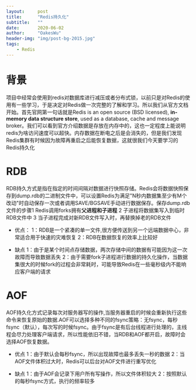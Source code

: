 ```yaml
---
layout:     post
title:      "Redis持久化"
subtitle:   ""
date:       2020-06-02
author:     "OakesWu"
header-img: "img/post-bg-2015.jpg"
tags:
    - Redis
---
```


# 背景
项目中经常会使用到redis对数据库进行减压或者分布式锁，以前只是对Redis的使用有一些学习，于是决定对Redis做一次完整的了解和学习。所以我们从官方文档开始。首先官网第一句话就是Redis is an open source (BSD licensed), **in-memory data structure store**, used as a database, cache and message broker。我们可以看到官方介绍数据是存放在内存中的，这也一定程度上能说明redis为啥访问速度可以超快。内存数据在断电之后是会消失的，但是我们发现Redis集群有时候因为故障再重启之后能恢复数据，这就很我们今天要学习的Redis持久化

# RDB
RDB持久方式是指在指定的时间间隔对数据进行快照存储。Redis会将数据快照保存到dump.rdb的二进制文件中，可以设置Redis为满足"N秒内数据集至少有M个改动"时自动保存一次或者调用SAVE/BGSAVE手动进行数据保存。保存dump.rdb文件的步骤1 Redis调用forks拥有**父进程和子进程** 2 子进程将数据集写入到临时RDB文件中 3 当子进程完成对新RDB文件写入时，再替换掉老的RDB文件
- 优点：
    1：RDB是一个紧凑的单一文件,很方便传送到另一个远端数据中心，非常适合用于快速的灾难恢复
    2：RDB在数据恢复的效率上比较好

- 缺点
    1：由于是某个时间点存储数据，两次存储中间的数据有可能因为这一次故障而导致数据丢失
    2：由于需要fork子进程进行数据的持久化操作，当数据集很大的时候fork的过程会非常耗时，可能导致Redis在一些毫秒级内不能响应客户端的请求

# AOF
AOF持久化方式记录每次对服务器写的操作,当服务器重启的时候会重新执行这些命令来恢复原始的数据.AOF可以选择多种不同的fsync策略：无fsync，每秒fsync（默认），每次写的时候fsync。由于fsync是有后台线程进行处理的，主线程会尽力处理客户端请求，所以性能依旧不错，当RDB和AOF都开启，故障时会选择AOF恢复数据。
- 优点
    1：由于默认会每秒fsync，所以出现故障也最多丢失一秒的数据
    2：当AOF文件体积过大时，Redis可以后台对AOF文件进行重写优化

- 缺点
    1：由于AOF会记录下用户所有写操作，所以文件体积较大
    2：按照默认的每秒fsync方式，执行的频率较多



